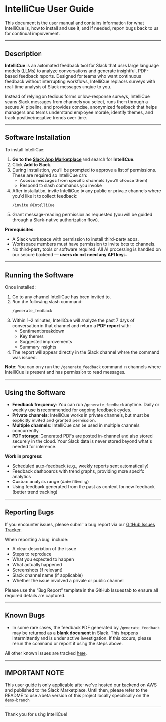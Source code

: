 
# IntelliCue User Guide

This document is the user manual and contains information for what IntelliCue is, how to install and use it, and if needed, report bugs back to us for continual improvement.

---

## Description

**IntelliCue** is an automated feedback tool for Slack that uses large language models (LLMs) to analyze conversations and generate insightful, PDF-based feedback reports. Designed for teams who want continuous feedback without interrupting workflows, IntelliCue replaces surveys with real-time analysis of Slack messages unqiue to you.

Instead of relying on tedious forms or low-response surveys, IntelliCue scans Slack messages from channels you select, runs them through a secure AI pipeline, and provides concise, anonymized feedback that helps managers and teams understand employee morale, identify themes, and track positive/negative trends over time.

---

## Software Installation

To install IntelliCue:

1. **Go to the [Slack App Marketplace](https://slack.com/apps)** and search for **IntelliCue**.
2. Click **Add to Slack**.
3. During installation, you’ll be prompted to approve a list of permissions. These are required so IntelliCue can:
   - Access messages from specific channels (you’ll choose them)
   - Respond to slash commands you invoke
4. After installation, invite IntelliCue to any public or private channels where you'd like it to collect feedback:
   ```bash
   /invite @IntelliCue
   ```
5. Grant message-reading permission as requested (you will be guided through a Slack-native authorization flow).

**Prerequisites**:
- A Slack workspace with permission to install third-party apps.
- Workspace members must have permission to invite bots to channels.
- No third-party tools or software required. All AI processing is handled on our secure backend — **users do not need any API keys.**

---

## Running the Software

Once installed:

1. Go to any channel IntelliCue has been invited to.
2. Run the following slash command:
   ```bash
   /generate_feedback
   ```
3. Within 1–2 minutes, IntelliCue will analyze the past 7 days of conversation in that channel and return a **PDF report** with:
   - Sentiment breakdown
   - Key themes
   - Suggested improvements
   - Summary insights
4. The report will appear directly in the Slack channel where the command was issued.

**Note**: You can only run the `/generate_feedback` command in channels where IntelliCue is present and has permission to read messages.

---

## Using the Software

- **Feedback frequency**: You can run `/generate_feedback` anytime. Daily or weekly use is recommended for ongoing feedback cycles.
- **Private channels**: IntelliCue works in private channels, but must be explicitly invited and granted permission.
- **Multiple channels**: IntelliCue can be used in multiple channels concurrently.
- **PDF storage**: Generated PDFs are posted in-channel and also stored securely in the cloud. Your Slack data is never stored beyond what's needed for inference.

**Work in progress**:
- Scheduled auto-feedback (e.g., weekly reports sent automatically)
- Feedback dashboards with trend graphs, providing more specifc analytics
- Custom analysis range (date filtering)
- Using feedback generated from the past as context for new feedback (better trend tracking)

---

## Reporting Bugs

If you encounter issues, please submit a bug report via our [GitHub Issues Tracker](https://github.com/amgupta2/IntelliCue/issues).

When reporting a bug, include:
- A clear description of the issue
- Steps to reproduce
- What you expected to happen
- What actually happened
- Screenshots (if relevant)
- Slack channel name (if applicable)
- Whether the issue involved a private or public channel

Please use the “Bug Report” template in the GitHub Issues tab to ensure all required details are captured.

---

## Known Bugs

- In some rare cases, the feedback PDF generated by `/generate_feedback` may be returned as a **blank document** in Slack. This happens intermittently and is under active investigation. If this occurs, please rerun the command or report it using the steps above.

All other known issues are tracked [here](https://github.com/amgupta2/IntelliCue/issues?q=is%3Aissue+is%3Aopen+label%3Abug).

---

## IMPORTANT NOTE

This user guide is only applicable after we've hosted our backend on AWS and published to the Slack Marketplace. Until then, please refer to the README to use a beta version of this project locally specifically on the `demo-branch`

---

Thank you for using IntelliCue!
